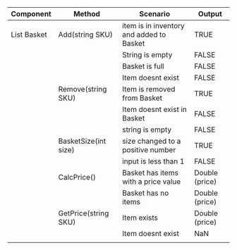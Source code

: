 | Component            | Method               | Scenario                                 | Output         |
|----------------------|----------------------|------------------------------------------|----------------|
| List <Object> Basket | Add(string SKU)      | item is in inventory and added to Basket | TRUE           |
|                      |                      | String is empty                          | FALSE          |
|                      |                      | Basket is full                           | FALSE          |
|                      |                      | Item doesnt exist                        | FALSE          |
|                      | Remove(string SKU)   | Item is removed from Basket              | TRUE           |
|                      |                      | Item doesnt exist in Basket              | FALSE          |
|                      |                      | string is empty                          | FALSE          |
|                      | BasketSize(int size) | size changed to a positive number        | TRUE           |
|                      |                      | input is less than 1                     | FALSE          |
|                      | CalcPrice()          | Basket has items with a price value      | Double (price) |
|                      |                      | Basket has no items                      | Double (price) |
|                      | GetPrice(string SKU) | Item exists                              | Double (price) |
|                      |                      | Item doesnt exist                        | NaN            |
|                      |                      |                                          |                |
